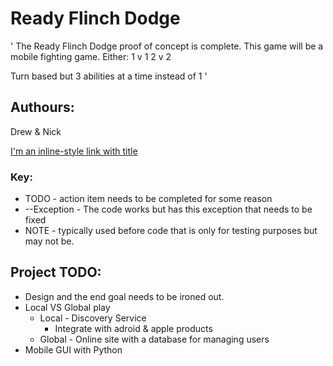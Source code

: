 # Ready Flinch Dodge
'
The Ready Flinch Dodge proof of concept is complete. This game will be a mobile fighting game.
Either:
	1 v 1
	2 v 2

Turn based but 3 abilities at a time instead of 1
'
## Authours:
Drew & Nick

[I'm an inline-style link with title](https://trello.com/b/XXuKPzdp "Trello Ready Flinch Dodge")

### Key:
* TODO - action item needs to be completed for some reason
* --Exception - The code works but has this exception that needs to be fixed
* NOTE - typically used before code that is only for testing purposes but may not be.

## Project TODO:
* Design and the end goal needs to be ironed out.
* Local VS Global play
	* Local - Discovery Service
		* Integrate with adroid & apple products
	* Global - Online site with a database for managing users
* Mobile GUI with Python
